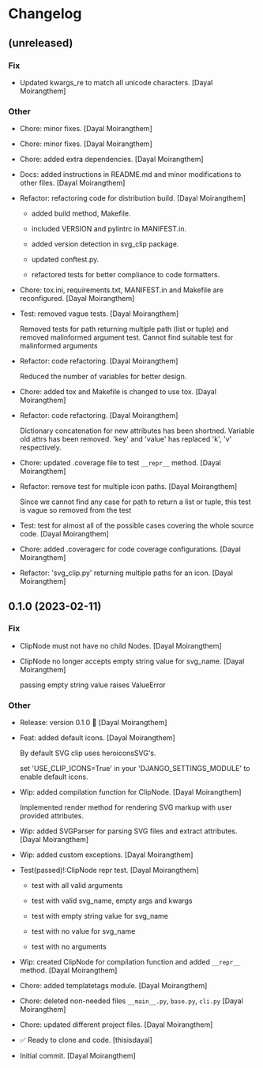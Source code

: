 # Changelog


## (unreleased)

### Fix

* Updated kwargs_re to match all unicode characters. [Dayal Moirangthem]

### Other

* Chore: minor fixes. [Dayal Moirangthem]

* Chore: minor fixes. [Dayal Moirangthem]

* Chore: added extra dependencies. [Dayal Moirangthem]

* Docs: added instructions in README.md and minor modifications to other files. [Dayal Moirangthem]

* Refactor: refactoring code for distribution build. [Dayal Moirangthem]

  - added build method, Makefile.

  - included VERSION and pylintrc in MANIFEST.in.

  - added version detection in svg_clip package.

  - updated conftest.py.

  - refactored tests for better compliance to code formatters.

* Chore: tox.ini, requirements.txt, MANIFEST.in and Makefile are reconfigured. [Dayal Moirangthem]

* Test: removed vague tests. [Dayal Moirangthem]

  Removed tests for path returning multiple path (list or tuple) and removed malinformed argument test. Cannot find suitable test for malinformed arguments

* Refactor: code refactoring. [Dayal Moirangthem]

  Reduced the number of variables for better design.

* Chore: added tox and Makefile is changed to use tox. [Dayal Moirangthem]

* Refactor: code refactoring. [Dayal Moirangthem]

  Dictionary concatenation for new attributes has been shortned. Variable old attrs has been removed. 'key' and 'value' has replaced 'k', 'v' respectively.

* Chore: updated .coverage file to test `__repr__` method. [Dayal Moirangthem]

* Refactor: remove test for multiple icon paths. [Dayal Moirangthem]

  Since we cannot find any case for path to return a list or tuple, this test is vague so removed from the test

* Test: test for almost all of the possible cases covering the whole source code. [Dayal Moirangthem]

* Chore: added .coveragerc for code coverage configurations. [Dayal Moirangthem]

* Refactor: 'svg_clip.py' returning multiple paths for an icon. [Dayal Moirangthem]


## 0.1.0 (2023-02-11)

### Fix

* ClipNode must not have no child Nodes. [Dayal Moirangthem]

* ClipNode no longer accepts empty string value for svg_name. [Dayal Moirangthem]

  passing empty string value raises ValueError

### Other

* Release: version 0.1.0 🚀 [Dayal Moirangthem]

* Feat: added default icons. [Dayal Moirangthem]

  By default SVG clip uses heroiconsSVG's.

  set 'USE_CLIP_ICONS=True' in your 'DJANGO_SETTINGS_MODULE' to enable default icons.

* Wip: added compilation function for ClipNode. [Dayal Moirangthem]

  Implemented render method for rendering SVG markup with user provided attributes.

* Wip: added SVGParser for parsing SVG files and extract attributes. [Dayal Moirangthem]

* Wip: added custom exceptions. [Dayal Moirangthem]

* Test(passed)!:ClipNode repr test. [Dayal Moirangthem]

  - test with all valid arguments

  - test with valid svg_name, empty args and kwargs

  - test with empty string value for svg_name

  - test with no value for svg_name

  - test with no arguments

* Wip: created ClipNode for compilation function and added `__repr__` method. [Dayal Moirangthem]

* Chore: added templatetags module. [Dayal Moirangthem]

* Chore: deleted non-needed files `__main__.py`, `base.py`, `cli.py` [Dayal Moirangthem]

* Chore: updated different project files. [Dayal Moirangthem]

* ✅ Ready to clone and code. [thisisdayal]

* Initial commit. [Dayal Moirangthem]


